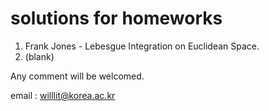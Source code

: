 # solutions for homeworks

1. Frank Jones - Lebesgue Integration on Euclidean Space.
2. (blank)



Any comment will be welcomed.

email : willlit@korea.ac.kr